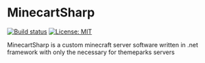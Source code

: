 # MinecartSharp
[![Build status](https://ci.appveyor.com/api/projects/status/6ngf20cx1upk3ae8?svg=true)](https://ci.appveyor.com/project/TheIndra55/minecartsharp)
[![License: MIT](https://img.shields.io/badge/License-MIT-yellow.svg)](https://opensource.org/licenses/MIT)

MinecartSharp is a custom minecraft server software written in .net framework with only the necessary for themeparks servers
